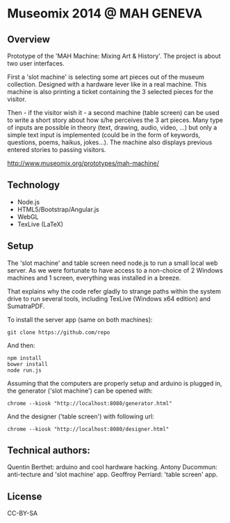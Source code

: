 # Museomix 2014 @ MAH GENEVA

## Overview

Prototype of the 'MAH Machine: Mixing Art & History'. The project is about two user interfaces.

First a 'slot machine' is selecting some art pieces out of the museum collection. Designed with a hardware lever like in a real machine. This machine is also printing a ticket containing the 3 selected pieces for the visitor.

Then - if the visitor wish it - a second machine (table screen) can be used to write a short story about how s/he perceives the 3 art pieces. Many type of inputs are possible in theory (text, drawing, audio, video, ...) but only a simple text input is implemented (could be in the form of keywords, questions, poems, haikus, jokes...). The machine also displays previous entered stories to passing visitors.

http://www.museomix.org/prototypes/mah-machine/

## Technology

- Node.js
- HTML5/Bootstrap/Angular.js
- WebGL
- TexLive (LaTeX)

## Setup

The 'slot machine' and table screen need node.js to run a small local web server. As we were fortunate to have access to a non-choice of 2 Windows machines and 1 screen, everything was installed in a breeze.

That explains why the code refer gladly to strange paths within the system drive to run several tools, including TexLive (Windows x64 edition) and SumatraPDF.

To install the server app (same on both machines):

	git clone https://github.com/repo

And then:

	npm install
	bower install
	node run.js

Assuming that the computers are properly setup and arduino is plugged in, the generator ('slot machine') can be opened with:

	chrome --kiosk "http://localhost:8080/generator.html"

And the designer ('table screen') with following url:

	chrome --kiosk "http://localhost:8080/designer.html"

## Technical authors:

Quentin Berthet: arduino and cool hardware hacking.
Antony Ducommun: anti-tecture and 'slot machine' app.
Geoffroy Perriard: 'table screen' app.

## License

CC-BY-SA
